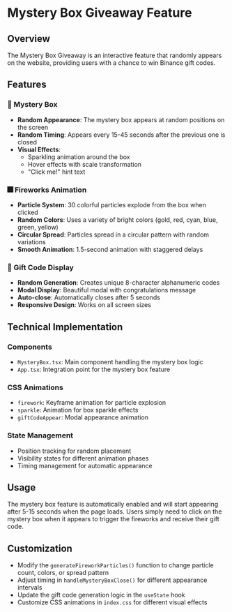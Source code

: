 # Mystery Box Giveaway Feature

## Overview
The Mystery Box Giveaway is an interactive feature that randomly appears on the website, providing users with a chance to win Binance gift codes.

## Features

### 🎁 Mystery Box
- **Random Appearance**: The mystery box appears at random positions on the screen
- **Random Timing**: Appears every 15-45 seconds after the previous one is closed
- **Visual Effects**: 
  - Sparkling animation around the box
  - Hover effects with scale transformation
  - "Click me!" hint text

### 🎆 Fireworks Animation
- **Particle System**: 30 colorful particles explode from the box when clicked
- **Random Colors**: Uses a variety of bright colors (gold, red, cyan, blue, green, yellow)
- **Circular Spread**: Particles spread in a circular pattern with random variations
- **Smooth Animation**: 1.5-second animation with staggered delays

### 🎉 Gift Code Display
- **Random Generation**: Creates unique 8-character alphanumeric codes
- **Modal Display**: Beautiful modal with congratulations message
- **Auto-close**: Automatically closes after 5 seconds
- **Responsive Design**: Works on all screen sizes

## Technical Implementation

### Components
- `MysteryBox.tsx`: Main component handling the mystery box logic
- `App.tsx`: Integration point for the mystery box feature

### CSS Animations
- `firework`: Keyframe animation for particle explosion
- `sparkle`: Animation for box sparkle effects
- `giftCodeAppear`: Modal appearance animation

### State Management
- Position tracking for random placement
- Visibility states for different animation phases
- Timing management for automatic appearance

## Usage
The mystery box feature is automatically enabled and will start appearing after 5-15 seconds when the page loads. Users simply need to click on the mystery box when it appears to trigger the fireworks and receive their gift code.

## Customization
- Modify the `generateFireworkParticles()` function to change particle count, colors, or spread pattern
- Adjust timing in `handleMysteryBoxClose()` for different appearance intervals
- Update the gift code generation logic in the `useState` hook
- Customize CSS animations in `index.css` for different visual effects 